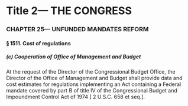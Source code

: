 
# Title 2— THE CONGRESS
### CHAPTER 25— UNFUNDED MANDATES REFORM
#### § 1511. Cost of regulations
##### (c) Cooperation of Office of Management and Budget

At the request of the Director of the Congressional Budget Office, the Director of the Office of Management and Budget shall provide data and cost estimates for regulations implementing an Act containing a Federal mandate covered by part B of title IV of the Congressional Budget and Impoundment Control Act of 1974 [ 2 U.S.C. 658 et seq.].
